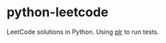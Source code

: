 # python-leetcode

LeetCode solutions in Python. Using [plr](https://github.com/dashmage/plr) to run tests.

